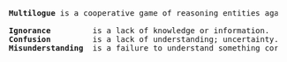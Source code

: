 <pre>
  <b>Multilogue</b> is a cooperative game of reasoning entities against <i>ignorance</i>, <i>confusion</i> and <i>misunderstanding</i>.

  <b>Ignorance</b>         is a lack of knowledge or information.
  <b>Confusion</b>         is a lack of understanding; uncertainty.
  <b>Misunderstanding</b>  is a failure to understand something correctly.
</pre>
